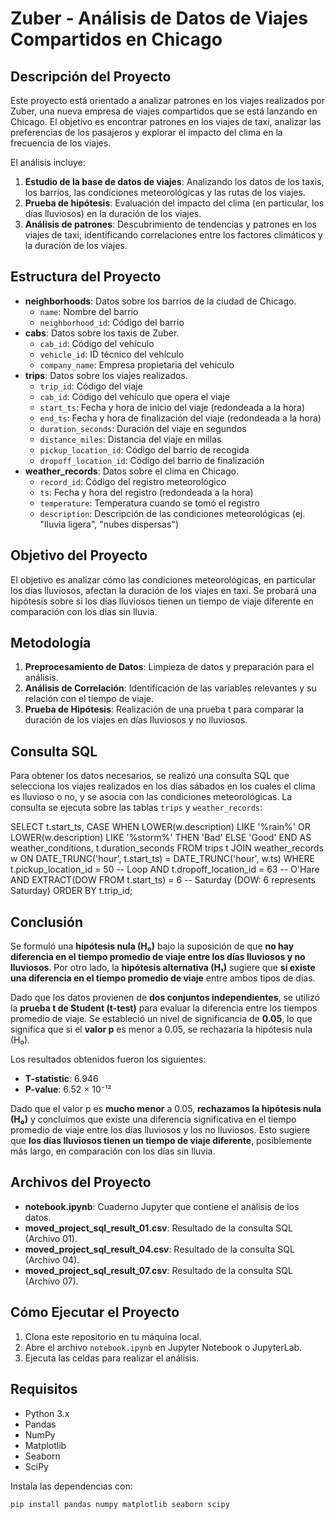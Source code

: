 # Zuber - Análisis de Datos de Viajes Compartidos en Chicago

## Descripción del Proyecto

Este proyecto está orientado a analizar patrones en los viajes realizados por Zuber, una nueva empresa de viajes compartidos que se está lanzando en Chicago. El objetivo es encontrar patrones en los viajes de taxi, analizar las preferencias de los pasajeros y explorar el impacto del clima en la frecuencia de los viajes.

El análisis incluye:
1. **Estudio de la base de datos de viajes**: Analizando los datos de los taxis, los barrios, las condiciones meteorológicas y las rutas de los viajes.
2. **Prueba de hipótesis**: Evaluación del impacto del clima (en particular, los días lluviosos) en la duración de los viajes.
3. **Análisis de patrones**: Descubrimiento de tendencias y patrones en los viajes de taxi, identificando correlaciones entre los factores climáticos y la duración de los viajes.

## Estructura del Proyecto

- **neighborhoods**: Datos sobre los barrios de la ciudad de Chicago.
  - `name`: Nombre del barrio
  - `neighborhood_id`: Código del barrio
- **cabs**: Datos sobre los taxis de Zuber.
  - `cab_id`: Código del vehículo
  - `vehicle_id`: ID técnico del vehículo
  - `company_name`: Empresa propietaria del vehículo
- **trips**: Datos sobre los viajes realizados.
  - `trip_id`: Código del viaje
  - `cab_id`: Código del vehículo que opera el viaje
  - `start_ts`: Fecha y hora de inicio del viaje (redondeada a la hora)
  - `end_ts`: Fecha y hora de finalización del viaje (redondeada a la hora)
  - `duration_seconds`: Duración del viaje en segundos
  - `distance_miles`: Distancia del viaje en millas
  - `pickup_location_id`: Código del barrio de recogida
  - `dropoff_location_id`: Código del barrio de finalización
- **weather_records**: Datos sobre el clima en Chicago.
  - `record_id`: Código del registro meteorológico
  - `ts`: Fecha y hora del registro (redondeada a la hora)
  - `temperature`: Temperatura cuando se tomó el registro
  - `description`: Descripción de las condiciones meteorológicas (ej. "lluvia ligera", "nubes dispersas")

## Objetivo del Proyecto

El objetivo es analizar cómo las condiciones meteorológicas, en particular los días lluviosos, afectan la duración de los viajes en taxi. Se probará una hipótesis sobre si los días lluviosos tienen un tiempo de viaje diferente en comparación con los días sin lluvia.

## Metodología

1. **Preprocesamiento de Datos**: Limpieza de datos y preparación para el análisis.
2. **Análisis de Correlación**: Identificación de las variables relevantes y su relación con el tiempo de viaje.
3. **Prueba de Hipótesis**: Realización de una prueba t para comparar la duración de los viajes en días lluviosos y no lluviosos.

## Consulta SQL

Para obtener los datos necesarios, se realizó una consulta SQL que selecciona los viajes realizados en los días sábados en los cuales el clima es lluvioso o no, y se asocia con las condiciones meteorológicas. La consulta se ejecuta sobre las tablas `trips` y `weather_records`:

SELECT 
    t.start_ts, 
    CASE 
        WHEN LOWER(w.description) LIKE '%rain%' OR LOWER(w.description) LIKE '%storm%' THEN 'Bad'
        ELSE 'Good'
    END AS weather_conditions,
    t.duration_seconds
FROM 
    trips t
JOIN 
    weather_records w ON DATE_TRUNC('hour', t.start_ts) = DATE_TRUNC('hour', w.ts)
WHERE 
    t.pickup_location_id = 50  -- Loop
    AND t.dropoff_location_id = 63  -- O'Hare
    AND EXTRACT(DOW FROM t.start_ts) = 6  -- Saturday (DOW: 6 represents Saturday)
ORDER BY 
    t.trip_id;

## Conclusión

Se formuló una **hipótesis nula (H₀)** bajo la suposición de que **no hay diferencia en el tiempo promedio de viaje entre los días lluviosos y no lluviosos**. Por otro lado, la **hipótesis alternativa (H₁)** sugiere que **sí existe una diferencia en el tiempo promedio de viaje** entre ambos tipos de días.

Dado que los datos provienen de **dos conjuntos independientes**, se utilizó la **prueba t de Student (t-test)** para evaluar la diferencia entre los tiempos promedio de viaje. Se estableció un nivel de significancia de **0.05**, lo que significa que si el **valor p** es menor a 0.05, se rechazaría la hipótesis nula (H₀).

Los resultados obtenidos fueron los siguientes:
- **T-statistic**: 6.946
- **P-value**: 6.52 × 10⁻¹²

Dado que el valor p es **mucho menor** a 0.05, **rechazamos la hipótesis nula (H₀)** y concluimos que existe una diferencia significativa en el tiempo promedio de viaje entre los días lluviosos y los no lluviosos. Esto sugiere que **los días lluviosos tienen un tiempo de viaje diferente**, posiblemente más largo, en comparación con los días sin lluvia.

## Archivos del Proyecto

- **notebook.ipynb**: Cuaderno Jupyter que contiene el análisis de los datos.
- **moved_project_sql_result_01.csv**: Resultado de la consulta SQL (Archivo 01).
- **moved_project_sql_result_04.csv**: Resultado de la consulta SQL (Archivo 04).
- **moved_project_sql_result_07.csv**: Resultado de la consulta SQL (Archivo 07).

## Cómo Ejecutar el Proyecto

1. Clona este repositorio en tu máquina local.
2. Abre el archivo `notebook.ipynb` en Jupyter Notebook o JupyterLab.
3. Ejecuta las celdas para realizar el análisis.

## Requisitos

- Python 3.x
- Pandas
- NumPy
- Matplotlib
- Seaborn
- SciPy

Instala las dependencias con:

```bash
pip install pandas numpy matplotlib seaborn scipy
